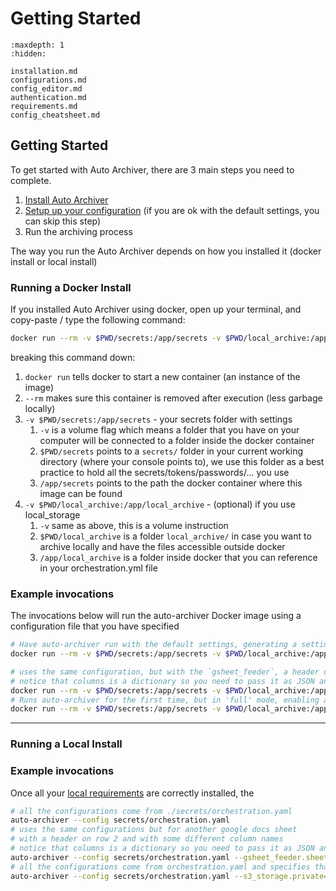 # Getting Started

```{toctree}
:maxdepth: 1
:hidden:

installation.md
configurations.md
config_editor.md
authentication.md
requirements.md
config_cheatsheet.md
```

## Getting Started

To get started with Auto Archiver, there are 3 main steps you need to complete.

1. [Install Auto Archiver](installation.md)
2. [Setup up your configuration](configurations.md) (if you are ok with the default settings, you can skip this step)
3. Run the archiving process<a id="running"></a>

The way you run the Auto Archiver depends on how you installed it (docker install or local install)

### Running a Docker Install

If you installed Auto Archiver using docker, open up your terminal, and copy-paste / type the following command:

```bash
docker run --rm -v $PWD/secrets:/app/secrets -v $PWD/local_archive:/app/local_archive bellingcat/auto-archiver
 ```

breaking this command down:
   1. `docker run` tells docker to start a new container (an instance of the image)
   2. `--rm` makes sure this container is removed after execution (less garbage locally)
   3. `-v $PWD/secrets:/app/secrets` - your secrets folder with settings
      1. `-v` is a volume flag which means a folder that you have on your computer will be connected to a folder inside the docker container
      2. `$PWD/secrets` points to a `secrets/` folder in your current working directory (where your console points to), we use this folder as a best practice to hold all the secrets/tokens/passwords/... you use
      3. `/app/secrets` points to the path the docker container where this image can be found
   4.  `-v $PWD/local_archive:/app/local_archive` - (optional) if you use local_storage
       1.  `-v` same as above, this is a volume instruction
       2.  `$PWD/local_archive` is a folder `local_archive/` in case you want to archive locally and have the files accessible outside docker
       3.  `/app/local_archive` is a folder inside docker that you can reference in your orchestration.yml file 

### Example invocations

The invocations below will run the auto-archiver Docker image using a configuration file that you have specified

```bash
# Have auto-archiver run with the default settings, generating a settings file in ./secrets/orchestration.yaml
docker run --rm -v $PWD/secrets:/app/secrets -v $PWD/local_archive:/app/local_archive bellingcat/auto-archiver

# uses the same configuration, but with the `gsheet_feeder`, a header on row 2 and with some different column names
# notice that columns is a dictionary so you need to pass it as JSON and it will override only the values provided
docker run --rm -v $PWD/secrets:/app/secrets -v $PWD/local_archive:/app/local_archive bellingcat/auto-archiver --feeders=gsheet_feeder --gsheet_feeder.sheet="use it on another sheets doc" --gsheet_feeder.header=2 --gsheet_feeder.columns='{"url": "link"}'
# Runs auto-archiver for the first time, but in 'full' mode, enabling all modules to get a full settings file
docker run --rm -v $PWD/secrets:/app/secrets -v $PWD/local_archive:/app/local_archive bellingcat/auto-archiver --mode full
```

------------

### Running a Local Install

### Example invocations

Once all your [local requirements](#installing-local-requirements) are correctly installed, the

```bash
# all the configurations come from ./secrets/orchestration.yaml
auto-archiver --config secrets/orchestration.yaml
# uses the same configurations but for another google docs sheet 
# with a header on row 2 and with some different column names
# notice that columns is a dictionary so you need to pass it as JSON and it will override only the values provided
auto-archiver --config secrets/orchestration.yaml --gsheet_feeder.sheet="use it on another sheets doc" --gsheet_feeder.header=2 --gsheet_feeder.columns='{"url": "link"}'
# all the configurations come from orchestration.yaml and specifies that s3 files should be private
auto-archiver --config secrets/orchestration.yaml --s3_storage.private=1
```
